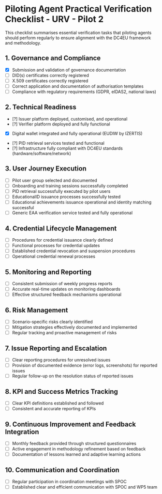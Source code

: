 # Piloting Agent Practical Verification Checklist - URV - Pilot 2

This checklist summarises essential verification tasks that piloting agents should perform regularly to ensure alignment with the DC4EU framework and methodology.

## 1. Governance and Compliance
- [X] Submission and validation of governance documentation
- [ ] DID(s) certificates correctly registered
- [ ] X.509 certificates correctly registered
- [ ] Correct application and documentation of authorisation templates
- [ ] Compliance with regulatory requirements (GDPR, eIDAS2, national laws)

## 2. Technical Readiness
- [?] Issuer platform deployed, customised, and operational
- [?] Verifier platform deployed and fully functional
- [X] Digital wallet integrated and fully operational (EUDIW by IZERTIS)
- [?] PID retrieval services tested and functional
- [?] Infrastructure fully compliant with DC4EU standards (hardware/software/network)

## 3. User Journey Execution
- [ ] Pilot user group selected and documented
- [ ] Onboarding and training sessions successfully completed
- [ ] PID retrieval successfully executed by pilot users
- [ ] EducationalID issuance processes successfully tested
- [ ] Educational achievements issuance operational and identity matching successful
- [ ] Generic EAA verification service tested and fully operational

## 4. Credential Lifecycle Management
- [ ] Procedures for credential issuance clearly defined
- [ ] Functional processes for credential updates
- [ ] Established credential revocation and suspension procedures
- [ ] Operational credential renewal processes

## 5. Monitoring and Reporting
- [ ] Consistent submission of weekly progress reports
- [ ] Accurate real-time updates on monitoring dashboards
- [ ] Effective structured feedback mechanisms operational

## 6. Risk Management
- [ ] Scenario-specific risks clearly identified
- [ ] Mitigation strategies effectively documented and implemented
- [ ] Regular tracking and proactive management of risks

## 7. Issue Reporting and Escalation
- [ ] Clear reporting procedures for unresolved issues
- [ ] Provision of documented evidence (error logs, screenshots) for reported issues
- [ ] Regular follow-up on the resolution status of reported issues

## 8. KPI and Success Metrics Tracking
- [ ] Clear KPI definitions established and followed
- [ ] Consistent and accurate reporting of KPIs

## 9. Continuous Improvement and Feedback Integration
- [ ] Monthly feedback provided through structured questionnaires
- [ ] Active engagement in methodology refinement based on feedback
- [ ] Documentation of lessons learned and adaptive learning actions

## 10. Communication and Coordination
- [ ] Regular participation in coordination meetings with SPOC
- [ ] Established clear and efficient communication with SPOC and WP5 team